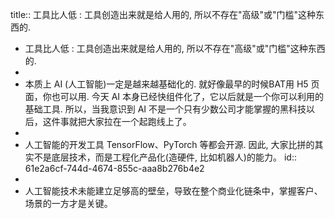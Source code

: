 title:: 工具比人低 : 工具创造出来就是给人用的, 所以不存在"高级"或"门槛"这种东西的.

- 工具比人低 : 工具创造出来就是给人用的, 所以不存在"高级"或"门槛"这种东西的.
-
- 本质上 AI  (人工智能)一定是越来越基础化的.  就好像最早的时候BAT用 H5 页面，你也可以用. 今天 AI 本身已经快组件化了，它以后就是一个你可以利用的基础工具. 所以，当我意识到 AI 不是一个只有少数公司才能掌握的黑科技以后，这件事就把大家拉在一个起跑线上了。
-
- 人工智能的开发工具 TensorFlow、PyTorch 等都会开源. 因此, 大家比拼的其实不是底层技术，而是工程化产品化(造硬件, 比如机器人)的能力。
  id:: 61e2a6cf-744d-4674-855c-aaa8b276b4e2
-
- 人工智能技术未能建立足够高的壁垒，导致在整个商业化链条中，掌握客户、场景的一方才是关键。